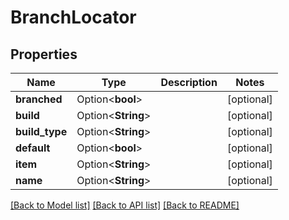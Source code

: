 # BranchLocator

## Properties

Name | Type | Description | Notes
------------ | ------------- | ------------- | -------------
**branched** | Option<**bool**> |  | [optional]
**build** | Option<**String**> |  | [optional]
**build_type** | Option<**String**> |  | [optional]
**default** | Option<**bool**> |  | [optional]
**item** | Option<**String**> |  | [optional]
**name** | Option<**String**> |  | [optional]

[[Back to Model list]](../README.md#documentation-for-models) [[Back to API list]](../README.md#documentation-for-api-endpoints) [[Back to README]](../README.md)


